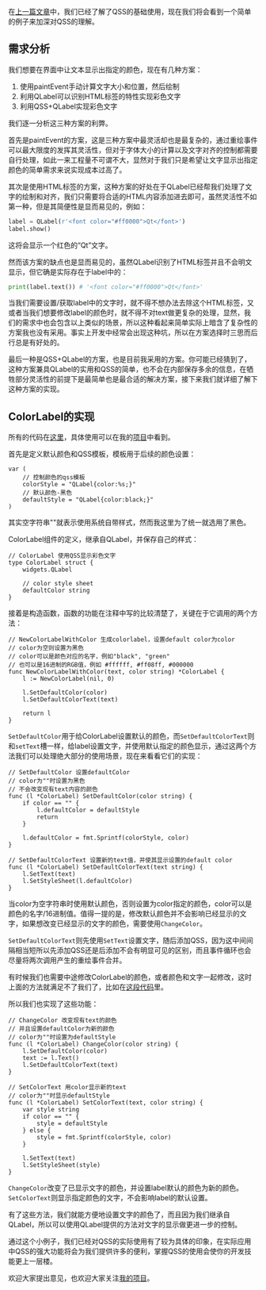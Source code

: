 在[上一篇文章](./QSS的使用(一)———QSS入门指南.md)中，我们已经了解了QSS的基础使用，现在我们将会看到一个简单的例子来加深对QSS的理解。

## 需求分析

我们想要在界面中让文本显示出指定的颜色，现在有几种方案：

1. 使用paintEvent手动计算文字大小和位置，然后绘制
2. 利用QLabel可以识别HTML标签的特性实现彩色文字
3. 利用QSS+QLabel实现彩色文字

我们逐一分析这三种方案的利弊。

首先是paintEvent的方案，这是三种方案中最灵活却也是最复杂的，通过重绘事件可以最大限度的发挥其灵活性，但对于字体大小的计算以及文字对齐的控制都需要自行处理，如此一来工程量不可谓不大，显然对于我们只是希望让文字显示出指定颜色的简单需求来说实现成本过高了。

其次是使用HTML标签的方案，这种方案的好处在于QLabel已经帮我们处理了文字的绘制和对齐，我们只需要将合适的HTML内容添加进去即可，虽然灵活性不如第一种，但是其简便性是显而易见的，例如：

```python
label = QLabel(r'<font color="#ff0000">Qt</font>')
label.show()
```

这将会显示一个红色的“Qt”文字。

然而该方案的缺点也是显而易见的，虽然QLabel识别了HTML标签并且不会明文显示，但它确是实际存在于label中的：

```python
print(label.text()) # '<font color="#ff0000">Qt</font>'
```

当我们需要设置/获取label中的文字时，就不得不想办法去除这个HTML标签，又或者当我们想要修改label的颜色时，就不得不对text做更复杂的处理，显然，我们的需求中也会包含以上类似的场景，所以这种看起来简单实际上暗含了复杂性的方案我也没有采用。事实上开发中经常会出现这种坑，所以在方案选择时三思而后行总是有好处的。

最后一种是QSS+QLabel的方案，也是目前我采用的方案。你可能已经猜到了，这种方案兼具QLabel的实用和QSS的简单，也不会在内部保存多余的信息，在牺牲部分灵活性的前提下是最简单也是最合适的解决方案，接下来我们就详细了解下这种方案的实现。

## ColorLabel的实现

所有的代码在[这里](https://github.com/apocelipes/schannel-qt5/blob/master/widgets/color_label.go)，具体使用可以在我的[项目](https://github.com/apocelipes/schannel-qt5)中看到。

首先是定义默认颜色和QSS模板，模板用于后续的颜色设置：

```golang
var (
    // 控制颜色的qss模板
    colorStyle = "QLabel{color:%s;}"
    // 默认颜色-黑色
    defaultStyle = "QLabel{color:black;}"
)
```

其实空字符串""就表示使用系统自带样式，然而我这里为了统一就选用了黑色。

ColorLabel组件的定义，继承自QLabel，并保存自己的样式：

```golang
// ColorLabel 使用QSS显示彩色文字
type ColorLabel struct {
    widgets.QLabel

    // color style sheet
    defaultColor string
}
```

接着是构造函数，函数的功能在注释中写的比较清楚了，关键在于它调用的两个方法：

```golang
// NewColorLabelWithColor 生成colorlabel，设置default color为color
// color为空则设置为黑色
// color可以是颜色对应的名字，例如"black", "green"
// 也可以是16进制的RGB值，例如 #ffffff, #ff08ff, #000000
func NewColorLabelWithColor(text, color string) *ColorLabel {
    l := NewColorLabel(nil, 0)

    l.SetDefaultColor(color)
    l.SetDefaultColorText(text)

    return l
}
```

`SetDefaultColor`用于给ColorLabel设置默认的颜色，而`SetDefaultColorText`则和`setText`槽一样，给label设置文字，并使用默认指定的颜色显示，通过这两个方法我们可以处理绝大部分的使用场景，现在来看看它们的实现：

```golang
// SetDefaultColor 设置defaultColor
// color为""时设置为黑色
// 不会改变现有text内容的颜色
func (l *ColorLabel) SetDefaultColor(color string) {
    if color == "" {
        l.defaultColor = defaultStyle
        return
    }

    l.defaultColor = fmt.Sprintf(colorStyle, color)
}

// SetDefaultColorText 设置新的text值，并使其显示设置的default color
func (l *ColorLabel) SetDefaultColorText(text string) {
    l.SetText(text)
    l.SetStyleSheet(l.defaultColor)
}
```

当color为空字符串时使用默认颜色，否则设置为color指定的颜色，color可以是颜色的名字/16进制值。值得一提的是，修改默认颜色并不会影响已经显示的文字，如果想改变已经显示的文字的颜色，需要使用`ChangeColor`。

`SetDefaultColorText`则先使用`SetText`设置文字，随后添加QSS，因为这中间间隔相当短所以先添加QSS还是后添加不会有明显可见的区别，而且事件循环也会尽量将两次调用产生的重绘事件合并。

有时候我们也需要中途修改ColorLabel的颜色，或者颜色和文字一起修改，这时上面的方法就满足不了我们了，比如在[这段代码](https://github.com/apocelipes/schannel-qt5/blob/master/widgets/ssr_switch_panel.go#L156)里。

所以我们也实现了这些功能：

```golang
// ChangeColor 改变现有text的颜色
// 并且设置defaultColor为新的颜色
// color为""时设置为defaultStyle
func (l *ColorLabel) ChangeColor(color string) {
    l.SetDefaultColor(color)
    text := l.Text()
    l.SetDefaultColorText(text)
}

// SetColorText 用color显示新的text
// color为""时显示defaultStyle
func (l *ColorLabel) SetColorText(text, color string) {
    var style string
    if color == "" {
        style = defaultStyle
    } else {
        style = fmt.Sprintf(colorStyle, color)
    }

    l.SetText(text)
    l.SetStyleSheet(style)
}
```

`ChangeColor`改变了已显示文字的颜色，并设置label默认的颜色为新的颜色。`SetColorText`则显示指定颜色的文字，不会影响label的默认设置。

有了这些方法，我们就能方便地设置文字的颜色了，而且因为我们继承自QLabel，所以可以使用QLabel提供的方法对文字的显示做更进一步的控制。

通过这个小例子，我们已经对QSS的实际使用有了较为具体的印象，在实际应用中QSS的强大功能将会为我们提供许多的便利，掌握QSS的使用会使你的开发技能更上一层楼。

欢迎大家提出意见，也欢迎大家关注[我的项目](https://github.com/apocelipes/schannel-qt5)。
